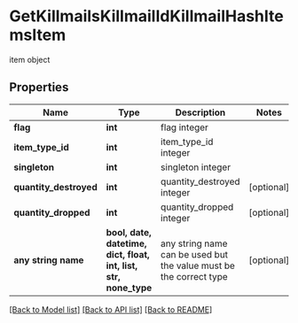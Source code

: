 # GetKillmailsKillmailIdKillmailHashItemsItem

item object

## Properties
Name | Type | Description | Notes
------------ | ------------- | ------------- | -------------
**flag** | **int** | flag integer | 
**item_type_id** | **int** | item_type_id integer | 
**singleton** | **int** | singleton integer | 
**quantity_destroyed** | **int** | quantity_destroyed integer | [optional] 
**quantity_dropped** | **int** | quantity_dropped integer | [optional] 
**any string name** | **bool, date, datetime, dict, float, int, list, str, none_type** | any string name can be used but the value must be the correct type | [optional]

[[Back to Model list]](../README.md#documentation-for-models) [[Back to API list]](../README.md#documentation-for-api-endpoints) [[Back to README]](../README.md)


